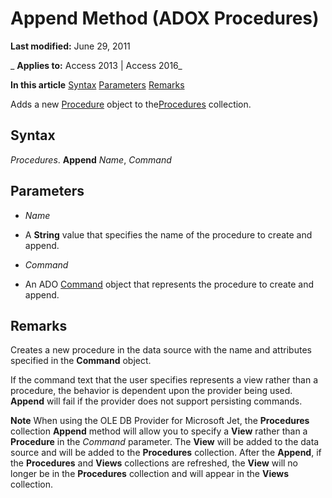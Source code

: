 
# Append Method (ADOX Procedures)

 **Last modified:** June 29, 2011

 _ **Applies to:** Access 2013 | Access 2016_

 **In this article**
[Syntax](#sectionSection1)
[Parameters](#sectionSection2)
[Remarks](#sectionSection3)



Adds a new [Procedure](d5fcf0fe-f59f-e114-dc11-515f11c2a2c1.md) object to the[Procedures](e1ca53ad-1213-b514-e015-e18c2ab15e23.md) collection.

## Syntax
<a name="sectionSection1"> </a>

 _Procedures_. **Append** _Name_, _Command_


## Parameters
<a name="sectionSection2"> </a>


-  _Name_
    
- A  **String** value that specifies the name of the procedure to create and append.
    
-  _Command_
    
- An ADO [Command](64f4ef03-f858-c004-b891-0c96d13a5e6e.md) object that represents the procedure to create and append.
    

## Remarks
<a name="sectionSection3"> </a>

Creates a new procedure in the data source with the name and attributes specified in the  **Command** object.

If the command text that the user specifies represents a view rather than a procedure, the behavior is dependent upon the provider being used.  **Append** will fail if the provider does not support persisting commands.


 **Note**  When using the OLE DB Provider for Microsoft Jet, the  **Procedures** collection **Append** method will allow you to specify a **View** rather than a **Procedure** in the _Command_ parameter. The **View** will be added to the data source and will be added to the **Procedures** collection. After the **Append**, if the **Procedures** and **Views** collections are refreshed, the **View** will no longer be in the **Procedures** collection and will appear in the **Views** collection.

